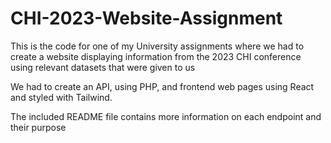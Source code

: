 # CHI-2023-Website-Assignment

This is the code for one of my University assignments where we had to create a website displaying information from the 2023 CHI conference using relevant datasets that were given to us

We had to create an API, using PHP, and frontend web pages using React and styled with Tailwind.

The included README file contains more information on each endpoint and their purpose
